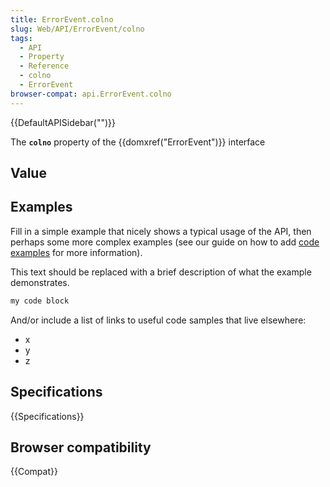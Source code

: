 ```yaml
---
title: ErrorEvent.colno
slug: Web/API/ErrorEvent/colno
tags:
  - API
  - Property
  - Reference
  - colno
  - ErrorEvent
browser-compat: api.ErrorEvent.colno
---
```

{{DefaultAPISidebar("")}}

The **`colno`** property of the {{domxref("ErrorEvent")}} interface 

## Value



## Examples

Fill in a simple example that nicely shows a typical usage of the API, then perhaps some more complex examples (see our guide on how to add [code examples](/en-US/docs/MDN/Contribute/Structures/Code_examples) for more information).

This text should be replaced with a brief description of what the example demonstrates.

```js
my code block
```

And/or include a list of links to useful code samples that live elsewhere:

*   x
*   y
*   z

## Specifications

{{Specifications}}

## Browser compatibility

{{Compat}}


